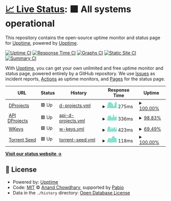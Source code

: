 # [📈 Live Status](https://status.dprojects.org): <!--live status--> **🟩 All systems operational**

This repository contains the open-source uptime monitor and status page for [Upptime](https://upptime.js.org), powered by [Upptime](https://github.com/upptime/upptime).

[![Uptime CI](https://github.com/xDoofy92/status/workflows/Uptime%20CI/badge.svg)](https://github.com/xDoofy92/status/actions?query=workflow%3A%22Uptime+CI%22)
[![Response Time CI](https://github.com/xDoofy92/status/workflows/Response%20Time%20CI/badge.svg)](https://github.com/xDoofy92/status/actions?query=workflow%3A%22Response+Time+CI%22)
[![Graphs CI](https://github.com/xDoofy92/status/workflows/Graphs%20CI/badge.svg)](https://github.com/xDoofy92/status/actions?query=workflow%3A%22Graphs+CI%22)
[![Static Site CI](https://github.com/xDoofy92/status/workflows/Static%20Site%20CI/badge.svg)](https://github.com/xDoofy92/status/actions?query=workflow%3A%22Static+Site+CI%22)
[![Summary CI](https://github.com/xDoofy92/status/workflows/Summary%20CI/badge.svg)](https://github.com/xDoofy92/status/actions?query=workflow%3A%22Summary+CI%22)

With [Upptime](https://upptime.js.org), you can get your own unlimited and free uptime monitor and status page, powered entirely by a GitHub repository. We use [Issues](https://github.com/upptime/upptime/issues) as incident reports, [Actions](https://github.com/xDoofy92/status/actions) as uptime monitors, and [Pages](https://status.dprojects.org) for the status page.

<!--start: status pages-->
<!-- This summary is generated by Upptime (https://github.com/upptime/upptime) -->
<!-- Do not edit this manually, your changes will be overwritten -->
<!-- prettier-ignore -->
| URL | Status | History | Response Time | Uptime |
| --- | ------ | ------- | ------------- | ------ |
| <img alt="" src="https://icons.duckduckgo.com/ip3/www.dprojects.org.ico" height="13"> [DProjects](https://www.dprojects.org) | 🟩 Up | [d-projects.yml](https://github.com/xDoofy92/status/commits/HEAD/history/d-projects.yml) | <details><summary><img alt="Response time graph" src="./graphs/d-projects/response-time-week.png" height="20"> 275ms</summary><br><a href="https://status.dprojects.org/history/d-projects"><img alt="Response time 383" src="https://img.shields.io/endpoint?url=https%3A%2F%2Fraw.githubusercontent.com%2FxDoofy92%2Fstatus%2FHEAD%2Fapi%2Fd-projects%2Fresponse-time.json"></a><br><a href="https://status.dprojects.org/history/d-projects"><img alt="24-hour response time 323" src="https://img.shields.io/endpoint?url=https%3A%2F%2Fraw.githubusercontent.com%2FxDoofy92%2Fstatus%2FHEAD%2Fapi%2Fd-projects%2Fresponse-time-day.json"></a><br><a href="https://status.dprojects.org/history/d-projects"><img alt="7-day response time 275" src="https://img.shields.io/endpoint?url=https%3A%2F%2Fraw.githubusercontent.com%2FxDoofy92%2Fstatus%2FHEAD%2Fapi%2Fd-projects%2Fresponse-time-week.json"></a><br><a href="https://status.dprojects.org/history/d-projects"><img alt="30-day response time 377" src="https://img.shields.io/endpoint?url=https%3A%2F%2Fraw.githubusercontent.com%2FxDoofy92%2Fstatus%2FHEAD%2Fapi%2Fd-projects%2Fresponse-time-month.json"></a><br><a href="https://status.dprojects.org/history/d-projects"><img alt="1-year response time 383" src="https://img.shields.io/endpoint?url=https%3A%2F%2Fraw.githubusercontent.com%2FxDoofy92%2Fstatus%2FHEAD%2Fapi%2Fd-projects%2Fresponse-time-year.json"></a></details> | <details><summary><a href="https://status.dprojects.org/history/d-projects">100.00%</a></summary><a href="https://status.dprojects.org/history/d-projects"><img alt="All-time uptime 99.94%" src="https://img.shields.io/endpoint?url=https%3A%2F%2Fraw.githubusercontent.com%2FxDoofy92%2Fstatus%2FHEAD%2Fapi%2Fd-projects%2Fuptime.json"></a><br><a href="https://status.dprojects.org/history/d-projects"><img alt="24-hour uptime 100.00%" src="https://img.shields.io/endpoint?url=https%3A%2F%2Fraw.githubusercontent.com%2FxDoofy92%2Fstatus%2FHEAD%2Fapi%2Fd-projects%2Fuptime-day.json"></a><br><a href="https://status.dprojects.org/history/d-projects"><img alt="7-day uptime 100.00%" src="https://img.shields.io/endpoint?url=https%3A%2F%2Fraw.githubusercontent.com%2FxDoofy92%2Fstatus%2FHEAD%2Fapi%2Fd-projects%2Fuptime-week.json"></a><br><a href="https://status.dprojects.org/history/d-projects"><img alt="30-day uptime 99.95%" src="https://img.shields.io/endpoint?url=https%3A%2F%2Fraw.githubusercontent.com%2FxDoofy92%2Fstatus%2FHEAD%2Fapi%2Fd-projects%2Fuptime-month.json"></a><br><a href="https://status.dprojects.org/history/d-projects"><img alt="1-year uptime 99.94%" src="https://img.shields.io/endpoint?url=https%3A%2F%2Fraw.githubusercontent.com%2FxDoofy92%2Fstatus%2FHEAD%2Fapi%2Fd-projects%2Fuptime-year.json"></a></details>
| <img alt="" src="https://icons.duckduckgo.com/ip3/api.dprojects.org.ico" height="13"> [API DProjects](https://api.dprojects.org/api/ping) | 🟩 Up | [api-d-projects.yml](https://github.com/xDoofy92/status/commits/HEAD/history/api-d-projects.yml) | <details><summary><img alt="Response time graph" src="./graphs/api-d-projects/response-time-week.png" height="20"> 336ms</summary><br><a href="https://status.dprojects.org/history/api-d-projects"><img alt="Response time 550" src="https://img.shields.io/endpoint?url=https%3A%2F%2Fraw.githubusercontent.com%2FxDoofy92%2Fstatus%2FHEAD%2Fapi%2Fapi-d-projects%2Fresponse-time.json"></a><br><a href="https://status.dprojects.org/history/api-d-projects"><img alt="24-hour response time 386" src="https://img.shields.io/endpoint?url=https%3A%2F%2Fraw.githubusercontent.com%2FxDoofy92%2Fstatus%2FHEAD%2Fapi%2Fapi-d-projects%2Fresponse-time-day.json"></a><br><a href="https://status.dprojects.org/history/api-d-projects"><img alt="7-day response time 336" src="https://img.shields.io/endpoint?url=https%3A%2F%2Fraw.githubusercontent.com%2FxDoofy92%2Fstatus%2FHEAD%2Fapi%2Fapi-d-projects%2Fresponse-time-week.json"></a><br><a href="https://status.dprojects.org/history/api-d-projects"><img alt="30-day response time 507" src="https://img.shields.io/endpoint?url=https%3A%2F%2Fraw.githubusercontent.com%2FxDoofy92%2Fstatus%2FHEAD%2Fapi%2Fapi-d-projects%2Fresponse-time-month.json"></a><br><a href="https://status.dprojects.org/history/api-d-projects"><img alt="1-year response time 550" src="https://img.shields.io/endpoint?url=https%3A%2F%2Fraw.githubusercontent.com%2FxDoofy92%2Fstatus%2FHEAD%2Fapi%2Fapi-d-projects%2Fresponse-time-year.json"></a></details> | <details><summary><a href="https://status.dprojects.org/history/api-d-projects">98.83%</a></summary><a href="https://status.dprojects.org/history/api-d-projects"><img alt="All-time uptime 99.71%" src="https://img.shields.io/endpoint?url=https%3A%2F%2Fraw.githubusercontent.com%2FxDoofy92%2Fstatus%2FHEAD%2Fapi%2Fapi-d-projects%2Fuptime.json"></a><br><a href="https://status.dprojects.org/history/api-d-projects"><img alt="24-hour uptime 100.00%" src="https://img.shields.io/endpoint?url=https%3A%2F%2Fraw.githubusercontent.com%2FxDoofy92%2Fstatus%2FHEAD%2Fapi%2Fapi-d-projects%2Fuptime-day.json"></a><br><a href="https://status.dprojects.org/history/api-d-projects"><img alt="7-day uptime 98.83%" src="https://img.shields.io/endpoint?url=https%3A%2F%2Fraw.githubusercontent.com%2FxDoofy92%2Fstatus%2FHEAD%2Fapi%2Fapi-d-projects%2Fuptime-week.json"></a><br><a href="https://status.dprojects.org/history/api-d-projects"><img alt="30-day uptime 99.68%" src="https://img.shields.io/endpoint?url=https%3A%2F%2Fraw.githubusercontent.com%2FxDoofy92%2Fstatus%2FHEAD%2Fapi%2Fapi-d-projects%2Fuptime-month.json"></a><br><a href="https://status.dprojects.org/history/api-d-projects"><img alt="1-year uptime 99.71%" src="https://img.shields.io/endpoint?url=https%3A%2F%2Fraw.githubusercontent.com%2FxDoofy92%2Fstatus%2FHEAD%2Fapi%2Fapi-d-projects%2Fuptime-year.json"></a></details>
| <img alt="" src="https://icons.duckduckgo.com/ip3/wkeys.net.ico" height="13"> [WKeys](https://wkeys.net/api/ping) | 🟩 Up | [w-keys.yml](https://github.com/xDoofy92/status/commits/HEAD/history/w-keys.yml) | <details><summary><img alt="Response time graph" src="./graphs/w-keys/response-time-week.png" height="20"> 423ms</summary><br><a href="https://status.dprojects.org/history/w-keys"><img alt="Response time 500" src="https://img.shields.io/endpoint?url=https%3A%2F%2Fraw.githubusercontent.com%2FxDoofy92%2Fstatus%2FHEAD%2Fapi%2Fw-keys%2Fresponse-time.json"></a><br><a href="https://status.dprojects.org/history/w-keys"><img alt="24-hour response time 444" src="https://img.shields.io/endpoint?url=https%3A%2F%2Fraw.githubusercontent.com%2FxDoofy92%2Fstatus%2FHEAD%2Fapi%2Fw-keys%2Fresponse-time-day.json"></a><br><a href="https://status.dprojects.org/history/w-keys"><img alt="7-day response time 423" src="https://img.shields.io/endpoint?url=https%3A%2F%2Fraw.githubusercontent.com%2FxDoofy92%2Fstatus%2FHEAD%2Fapi%2Fw-keys%2Fresponse-time-week.json"></a><br><a href="https://status.dprojects.org/history/w-keys"><img alt="30-day response time 492" src="https://img.shields.io/endpoint?url=https%3A%2F%2Fraw.githubusercontent.com%2FxDoofy92%2Fstatus%2FHEAD%2Fapi%2Fw-keys%2Fresponse-time-month.json"></a><br><a href="https://status.dprojects.org/history/w-keys"><img alt="1-year response time 500" src="https://img.shields.io/endpoint?url=https%3A%2F%2Fraw.githubusercontent.com%2FxDoofy92%2Fstatus%2FHEAD%2Fapi%2Fw-keys%2Fresponse-time-year.json"></a></details> | <details><summary><a href="https://status.dprojects.org/history/w-keys">69.49%</a></summary><a href="https://status.dprojects.org/history/w-keys"><img alt="All-time uptime 93.83%" src="https://img.shields.io/endpoint?url=https%3A%2F%2Fraw.githubusercontent.com%2FxDoofy92%2Fstatus%2FHEAD%2Fapi%2Fw-keys%2Fuptime.json"></a><br><a href="https://status.dprojects.org/history/w-keys"><img alt="24-hour uptime 0.00%" src="https://img.shields.io/endpoint?url=https%3A%2F%2Fraw.githubusercontent.com%2FxDoofy92%2Fstatus%2FHEAD%2Fapi%2Fw-keys%2Fuptime-day.json"></a><br><a href="https://status.dprojects.org/history/w-keys"><img alt="7-day uptime 69.49%" src="https://img.shields.io/endpoint?url=https%3A%2F%2Fraw.githubusercontent.com%2FxDoofy92%2Fstatus%2FHEAD%2Fapi%2Fw-keys%2Fuptime-week.json"></a><br><a href="https://status.dprojects.org/history/w-keys"><img alt="30-day uptime 92.73%" src="https://img.shields.io/endpoint?url=https%3A%2F%2Fraw.githubusercontent.com%2FxDoofy92%2Fstatus%2FHEAD%2Fapi%2Fw-keys%2Fuptime-month.json"></a><br><a href="https://status.dprojects.org/history/w-keys"><img alt="1-year uptime 93.83%" src="https://img.shields.io/endpoint?url=https%3A%2F%2Fraw.githubusercontent.com%2FxDoofy92%2Fstatus%2FHEAD%2Fapi%2Fw-keys%2Fuptime-year.json"></a></details>
| <img alt="" src="https://icons.duckduckgo.com/ip3/null.ico" height="13"> [Torrent Seed](pw.wkeys.net) | 🟩 Up | [torrent-seed.yml](https://github.com/xDoofy92/status/commits/HEAD/history/torrent-seed.yml) | <details><summary><img alt="Response time graph" src="./graphs/torrent-seed/response-time-week.png" height="20"> 118ms</summary><br><a href="https://status.dprojects.org/history/torrent-seed"><img alt="Response time 116" src="https://img.shields.io/endpoint?url=https%3A%2F%2Fraw.githubusercontent.com%2FxDoofy92%2Fstatus%2FHEAD%2Fapi%2Ftorrent-seed%2Fresponse-time.json"></a><br><a href="https://status.dprojects.org/history/torrent-seed"><img alt="24-hour response time 106" src="https://img.shields.io/endpoint?url=https%3A%2F%2Fraw.githubusercontent.com%2FxDoofy92%2Fstatus%2FHEAD%2Fapi%2Ftorrent-seed%2Fresponse-time-day.json"></a><br><a href="https://status.dprojects.org/history/torrent-seed"><img alt="7-day response time 118" src="https://img.shields.io/endpoint?url=https%3A%2F%2Fraw.githubusercontent.com%2FxDoofy92%2Fstatus%2FHEAD%2Fapi%2Ftorrent-seed%2Fresponse-time-week.json"></a><br><a href="https://status.dprojects.org/history/torrent-seed"><img alt="30-day response time 117" src="https://img.shields.io/endpoint?url=https%3A%2F%2Fraw.githubusercontent.com%2FxDoofy92%2Fstatus%2FHEAD%2Fapi%2Ftorrent-seed%2Fresponse-time-month.json"></a><br><a href="https://status.dprojects.org/history/torrent-seed"><img alt="1-year response time 116" src="https://img.shields.io/endpoint?url=https%3A%2F%2Fraw.githubusercontent.com%2FxDoofy92%2Fstatus%2FHEAD%2Fapi%2Ftorrent-seed%2Fresponse-time-year.json"></a></details> | <details><summary><a href="https://status.dprojects.org/history/torrent-seed">100.00%</a></summary><a href="https://status.dprojects.org/history/torrent-seed"><img alt="All-time uptime 99.52%" src="https://img.shields.io/endpoint?url=https%3A%2F%2Fraw.githubusercontent.com%2FxDoofy92%2Fstatus%2FHEAD%2Fapi%2Ftorrent-seed%2Fuptime.json"></a><br><a href="https://status.dprojects.org/history/torrent-seed"><img alt="24-hour uptime 100.00%" src="https://img.shields.io/endpoint?url=https%3A%2F%2Fraw.githubusercontent.com%2FxDoofy92%2Fstatus%2FHEAD%2Fapi%2Ftorrent-seed%2Fuptime-day.json"></a><br><a href="https://status.dprojects.org/history/torrent-seed"><img alt="7-day uptime 100.00%" src="https://img.shields.io/endpoint?url=https%3A%2F%2Fraw.githubusercontent.com%2FxDoofy92%2Fstatus%2FHEAD%2Fapi%2Ftorrent-seed%2Fuptime-week.json"></a><br><a href="https://status.dprojects.org/history/torrent-seed"><img alt="30-day uptime 99.65%" src="https://img.shields.io/endpoint?url=https%3A%2F%2Fraw.githubusercontent.com%2FxDoofy92%2Fstatus%2FHEAD%2Fapi%2Ftorrent-seed%2Fuptime-month.json"></a><br><a href="https://status.dprojects.org/history/torrent-seed"><img alt="1-year uptime 99.52%" src="https://img.shields.io/endpoint?url=https%3A%2F%2Fraw.githubusercontent.com%2FxDoofy92%2Fstatus%2FHEAD%2Fapi%2Ftorrent-seed%2Fuptime-year.json"></a></details>

<!--end: status pages-->

[**Visit our status website →**](https://status.dprojects.org)

## 📄 License

- Powered by: [Upptime](https://github.com/upptime/upptime)
- Code: [MIT](./LICENSE) © [Anand Chowdhary](https://anandchowdhary.com), supported by [Pabio](https://pabio.com)
- Data in the `./history` directory: [Open Database License](https://opendatacommons.org/licenses/odbl/1-0/)
